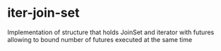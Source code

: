 # iter-join-set
Implementation of structure that holds JoinSet and iterator with futures allowing to bound number of futures executed at the same time
